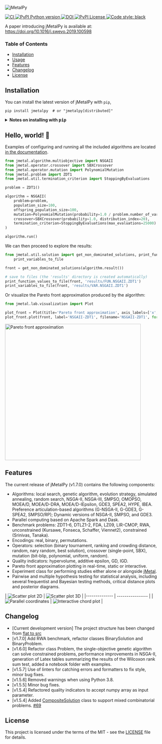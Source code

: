 ![jMetalPy](docs/source/jmetalpy.png)


[
![CI](https://github.com/jMetal/jMetalPy/actions/workflows/ci.yml/badge.svg)
](https://github.com/jMetal/jMetalPy/actions/workflows/ci.yml)
[
![PyPI Python version](https://img.shields.io/pypi/pyversions/jMetalPy.svg)
]()
[
![DOI](https://img.shields.io/badge/DOI-10.1016%2Fj.swevo.2019.100598-blue)
](https://doi.org/10.1016/j.swevo.2019.100598)
[
![PyPI License](https://img.shields.io/pypi/l/jMetalPy.svg)
]()
[
![Code style: black](https://img.shields.io/badge/code%20style-black-000000.svg)
](https://github.com/psf/black)

A paper introducing jMetalPy is available at: https://doi.org/10.1016/j.swevo.2019.100598

### Table of Contents
- [Installation](#installation)
- [Usage](#hello-world-)
- [Features](#features)
- [Changelog](#changelog)
- [License](#license)

## Installation

You can install the latest version of jMetalPy with `pip`, 

```console
pip install jmetalpy  # or "jmetalpy[distributed]"
```

<details><summary><b>Notes on installing with <tt>pip</tt></b></summary>
<p>

jMetalPy includes features for parallel and distributed computing based on [pySpark](https://spark.apache.org/docs/latest/api/python/index.html) and [Dask](https://dask.org/).

These (extra) dependencies are *not* automatically installed when running `pip`, which only comprises the core functionality of the framework (enough for most users):

```console
pip install jmetalpy
```

This is the equivalent of running: 

```console
pip install "jmetalpy[core]"
```

Other supported commands are listed next:

```console
pip install "jmetalpy[dev]"  # Install requirements for development
pip install "jmetalpy[distributed]"  # Install requirements for parallel/distributed computing
pip install "jmetalpy[complete]"  # Install all requirements
```

</p>
</details>

## Hello, world! 👋

Examples of configuring and running all the included algorithms are located [in the documentation](https://jmetal.github.io/jMetalPy).

```python
from jmetal.algorithm.multiobjective import NSGAII
from jmetal.operator.crossover import SBXCrossover
from jmetal.operator.mutation import PolynomialMutation
from jmetal.problem import ZDT1
from jmetal.util.termination_criterion import StoppingByEvaluations

problem = ZDT1()

algorithm = NSGAII(
    problem=problem,
    population_size=100,
    offspring_population_size=100,
    mutation=PolynomialMutation(probability=1.0 / problem.number_of_variables(), distribution_index=20),
    crossover=SBXCrossover(probability=1.0, distribution_index=20),
    termination_criterion=StoppingByEvaluations(max_evaluations=25000)
)

algorithm.run()
```

We can then proceed to explore the results:

```python
from jmetal.util.solution import get_non_dominated_solutions, print_function_values_to_file,
    print_variables_to_file

front = get_non_dominated_solutions(algorithm.result())

# save to files (the 'results' directory is created automatically)
print_function_values_to_file(front, 'results/FUN.NSGAII.ZDT1')
print_variables_to_file(front, 'results/VAR.NSGAII.ZDT1')
```

Or visualize the Pareto front approximation produced by the algorithm:

```python
from jmetal.lab.visualization import Plot

plot_front = Plot(title='Pareto front approximation', axis_labels=['x', 'y'])
plot_front.plot(front, label='NSGAII-ZDT1', filename='NSGAII-ZDT1', format='png')
```

<img src=docs/source/_static/NSGAII-ZDT1.png width=450 alt="Pareto front approximation">

## Features
The current release of jMetalPy (v1.7.0) contains the following components:

* Algorithms: local search, genetic algorithm, evolution strategy, simulated annealing, random search, NSGA-II, NSGA-III, SMPSO, OMOPSO, MOEA/D, MOEA/D-DRA, MOEA/D-IEpsilon, GDE3, SPEA2, HYPE, IBEA. Preference articulation-based algorithms (G-NSGA-II, G-GDE3, G-SPEA2, SMPSO/RP); Dynamic versions of NSGA-II, SMPSO, and GDE3.
* Parallel computing based on Apache Spark and Dask.
* Benchmark problems: ZDT1-6, DTLZ1-2, FDA, LZ09, LIR-CMOP, RWA, unconstrained (Kursawe, Fonseca, Schaffer, Viennet2), constrained (Srinivas, Tanaka).
* Encodings: real, binary, permutations.
* Operators: selection (binary tournament, ranking and crowding distance, random, nary random, best solution), crossover (single-point, SBX), mutation (bit-blip, polynomial, uniform, random).
* Quality indicators: hypervolume, additive epsilon, GD, IGD.
* Pareto front approximation plotting in real-time, static or interactive.
* Experiment class for performing studies either alone or alongside [jMetal](https://github.com/jMetal/jMetal).
* Pairwise and multiple hypothesis testing for statistical analysis, including several frequentist and Bayesian testing methods, critical distance plots and posterior diagrams.

| 
![Scatter plot 2D](docs/source/_static/2D.gif)
 | 
![Scatter plot 3D](docs/source/_static/3D.gif)
 |
|-------------- | ----------------  |
| 
![Parallel coordinates](docs/source/_static/p-c.gif)
 | 
![Interactive chord plot](docs/source/_static/chordplot.gif)
 |

## Changelog

* [Current development version] The project structure has been changed from [flat to src](https://www.pyopensci.org/python-package-guide/package-structure-code/python-package-structure.html)
* [v1.7.0] Add RWA benchmark, refactor classes BinarySolution and BinaryProblem.
* [v1.6.0] Refactor class Problem, the single-objective genetic algorithm can solve constrained problems, performance improvements in NSGA-II, generation of Latex tables summarizing the results of the Wilcoxon rank sum test, added a notebook folder with examples.
* [v1.5.7] Use of linters for catching errors and formatters to fix style, minor bug fixes.
* [v1.5.6] Removed warnings when using Python 3.8.
* [v1.5.5] Minor bug fixes.
* [v1.5.4] Refactored quality indicators to accept numpy array as input parameter.
* [v1.5.4] Added [CompositeSolution](https://github.com/jMetal/jMetalPy/blob/master/jmetal/core/solution.py#L111) class to support mixed combinatorial problems. [#69](https://github.com/jMetal/jMetalPy/issues/69)

## License

This project is licensed under the terms of the MIT - see the [LICENSE](LICENSE) file for details.